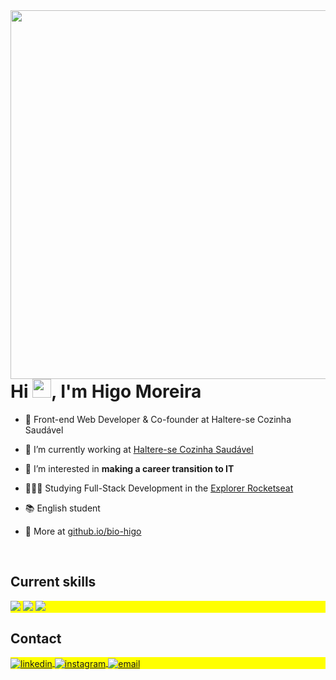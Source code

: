 <img align="right" height="590em" src="https://raw.githubusercontent.com/gist/HigoMoreira/9c4be7ac5ad6331b67071c2e1eaaf2e1/raw/686e8a6a7bd5382bc3d481358139ce642cf427c6/githubcard.svg"/>
<h1 align="left">Hi <img src="https://raw.githubusercontent.com/kaueMarques/kaueMarques/master/hi.gif" height="30px">, I'm Higo Moreira</h1>

- 🚀 Front-end Web Developer & Co-founder at Haltere-se Cozinha Saudável 

- 🥦 I’m currently working at [Haltere-se Cozinha Saudável](https://instagram.com/halteresecozinhasaudavel)

- 👀 I’m interested in **making a career transition to IT**

- 👨🏽‍💻 Studying Full-Stack Development in the [Explorer Rocketseat](https://www.rocketseat.com.br/explorer?gclid=Cj0KCQjw_7KXBhCoARIsAPdPTfhNzsRQoPzGXT8sO56dOHQoFrA5kUNnpvxGzYWyt4TFDjYrd49mI8oaAgbAEALw_wcB)

- 📚 English student

- 🔎 More at [github.io/bio-higo](https://higomoreira.github.io/Bio-Higo-Moreira/)

<br>

## Current skills

<p align="left" style="background:yellow">
  <img src="https://img.shields.io/badge/-HTML-05122A?style=flat&logo=HTML5"> 
  <img src="https://img.shields.io/badge/-CSS-05122A?style=flat&logo=CSS3&logoColor=1572B6">
  <img src="https://img.shields.io/badge/-JavaScript-05122A?style=flat&logo=javascript">
  
 <br>

## Contact

<p align="left" style="background:yellow">
<a href="https://www.linkedin.com/in/higo-moreira-751797100/" target="_blank">
  <img align="center" src="https://img.shields.io/badge/linkedin-%230077B5.svg?&style=for-the-badge&logo=linkedin&logoColor=white" alt="linkedin"/>
</a>
<a href="https://instagram.com/higomoreira_" target="_blank">
 <img align="center" src="https://img.shields.io/badge/-Instagram-%23E4405F?style=for-the-badge&logo=instagram&logoColor=white" alt="instagram"/>
</a>
<a href="mailto://higomoreiraq@gmail.com" target="_blank">
 <img align="center" src="https://img.shields.io/badge/-Gmail-%23333?style=for-the-badge&logo=gmail&logoColor=white" alt="email"/>
</a>
</p>
<!--

<br><br>

## 🛠 &nbsp;Tech Stack

![JavaScript](https://img.shields.io/badge/-JavaScript-05122A?style=flat&logo=javascript)&nbsp;
![Node.js](https://img.shields.io/badge/-Node.js-05122A?style=flat&logo=node.js)&nbsp;
![HTML](https://img.shields.io/badge/-HTML-05122A?style=flat&logo=HTML5)&nbsp;
![CSS](https://img.shields.io/badge/-CSS-05122A?style=flat&logo=CSS3&logoColor=1572B6)&nbsp;
![React](https://img.shields.io/badge/-React-05122A?style=flat&logo=react)&nbsp;
![Git](https://img.shields.io/badge/-Git-05122A?style=flat&logo=git)&nbsp;
![GitHub](https://img.shields.io/badge/-GitHub-05122A?style=flat&logo=github)&nbsp;
![Markdown](https://img.shields.io/badge/-Markdown-05122A?style=flat&logo=markdown)&nbsp;
![Visual Studio Code](https://img.shields.io/badge/-Visual%20Studio%20Code-05122A?style=flat&logo=visual-studio-code&logoColor=007ACC)&nbsp;
![PostgreSQL](https://img.shields.io/badge/-PostgreSQL-05122A?style=flat&logo=postgresql)&nbsp;
![SQLite](https://img.shields.io/badge/-SQLite-05122A?style=flat&logo=sqlite)&nbsp;

<br><br>

-->

<!---
HigoMoreira/HigoMoreira is a ✨ special ✨ repository because its `README.md` (this file) appears on your GitHub profile.
You can click the Preview link to take a look at your changes.
--->
